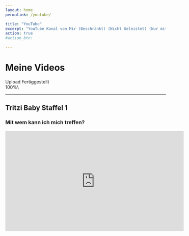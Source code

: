 ```yaml
---
layout: home
permalink: /youtube/

title: "YouTube"
excerpt: "YouTube Kanal von Mir (Beschränkt) (Nicht Geleistet) (Nur mit Link verfügbar) (Mit Zusätzlichen Empfehlungen)"
action: true
#action_btn:

---
```


# Meine Videos
Upload Fertiggestellt\
100%\
_________________________________________________________________________________________________________________________
## Tritzi Baby Staffel 1
### Mit wem kann ich mich treffen?

<iframe width="560" height="315" src="https://www.youtube.com/embed/pF8L0zaRBLI?si=Zc1CHcXHZo--WHCx" title="YouTube video player" frameborder="0" allow="accelerometer; autoplay; clipboard-write; encrypted-media; gyroscope; picture-in-picture; web-share" referrerpolicy="strict-origin-when-cross-origin" allowfullscreen></iframe>

